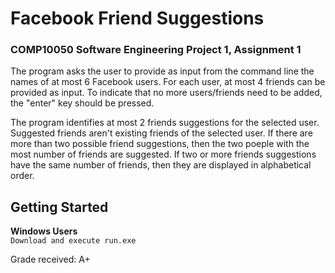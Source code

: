 # Facebook Friend Suggestions
### COMP10050 Software Engineering Project 1, Assignment 1

The program asks the user to provide as input from the command line the names of at most 6 Facebook users. 
For each user, at most 4 friends can be provided as input. 
To indicate that no more users/friends need to be added, the "enter" key should be pressed.

The program identifies at most 2 friends suggestions for the selected user. 
Suggested friends aren't existing friends of the selected user. 
If there are more than two possible friend suggestions, then the two poeple with the most number of friends are suggested. 
If two or more friends suggestions have the same number of friends, then they are displayed in alphabetical order.

## Getting Started
__Windows Users__  
```Download and execute run.exe ```

Grade received: A+

